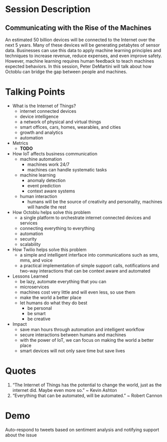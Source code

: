 # Session Description

## Communicating with the Rise of the Machines

An estimated 50 billion devices will be connected to the Internet over the next 5 years. Many of these devices will be generating petabytes of sensor data.  Businesses can use this data to apply machine learning principles and techniques to increase revenue, reduce expenses, and even improve safety. However, machine learning requires human feedback to teach machines expected behaviors. In this session, Peter DeMartini will talk about how Octoblu can bridge the gap between people and machines.

# Talking Points

- What is the Internet of Things?
  - internet connected devices
  - device intelligence
  - a network of physical and virtual things
  - smart offices, cars, homes, wearables, and cities  
  - growth and analytics
  - automation
- Metrics
  - **TODO**
- How IoT affects business communication
  - machine automation
    - machines work 24/7
    - machines can handle systematic tasks
  - machine learning
    - anomaly detection
    - event prediction
    - context aware systems
  - human interaction
    - humans will be the source of creativity and personality, machines will handle the rest
- How Octoblu helps solve this problem
  - a single platform to orchestrate internet connected devices and services
  - connecting everything to everything
  - automation
  - security
  - scalability
- How Twilio helps solve this problem
  - a simple and intelligent interface into communications such as sms, mms, and voice
  - a practical implementation of simple support calls, notifications and two-way interactions that can be context aware and automated
- Lessons Learned
  - be lazy, automate everything that you can
  - microservices
  - machines cost very little and will even less, so use them
  - make the world a better place
  - let humans do what they do best
    - be personal
    - be smart
    - be creative
- Impact
  - save man hours through automation and intelligent workflow
  - secure interactions between humans and machines
  - with the power of IoT, we can focus on making the world a better place
  - smart devices will not only save time but save lives

# Quotes

1. “The Internet of Things has the potential to change the world, just as the internet did. Maybe even more so.” ~ Kevin Ashton
2. “Everything that can be automated, will be automated.” ~ Robert Cannon

# Demo

Auto-respond to tweets based on sentiment analysis and notifying support about the issue
